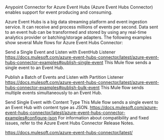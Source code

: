 Anypoint Connector for Azure Event Hubs (Azure Event Hubs Connector) enables support for event producing and consuming.

Azure Event Hubs is a big data streaming platform and event ingestion service. It can receive and process millions of events per second. Data sent to an event hub can be transformed and stored by using any real-time analytics provider or batching/storage adapters.
The following examples show several Mule flows for Azure Event Hubs Connector:

Send a Single Event and Listen with EventHub Listener https://docs.mulesoft.com/azure-event-hubs-connector/latest/azure-event-hubs-connector-examples#publish-single-event
This Mule flow sends a single event to an Event Hub.

Publish a Batch of Events and Listen with Partition Listener https://docs.mulesoft.com/azure-event-hubs-connector/latest/azure-event-hubs-connector-examples#publish-bulk-event
This Mule flow sends multiple events simultaneously to an Event Hub.

Send Single Event with Content Type
This Mule flow sends a single event to an Event Hub with content type as JSON. https://docs.mulesoft.com/azure-event-hubs-connector/latest/azure-event-hubs-connector-examples#configure-json
For information about compatibility and fixed issues, refer to the Azure Event Hubs Connector Release Notes.

https://docs.mulesoft.com/azure-event-hubs-connector/latest/
